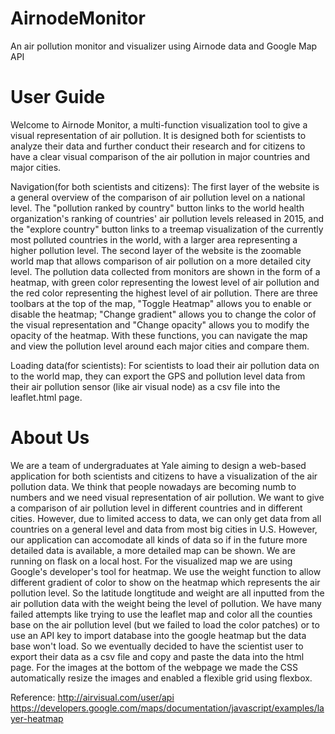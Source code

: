 # AirnodeMonitor

An air pollution monitor and visualizer using Airnode data and Google Map API

# User Guide
Welcome to Airnode Monitor, a multi-function visualization tool to give a visual representation of air pollution. It is designed both for scientists to analyze their data and further conduct their research and for citizens to have a clear visual comparison of the air pollution in major countries and major cities. 

Navigation(for both scientists and citizens):
The first layer of the website is a general overview of the comparison of air pollution level on a national level. The "pollution ranked by country" button links to the world health organization's ranking of countries' air pollution levels released in 2015, and the "explore country" button links to a treemap visualization of the currently most polluted countries in the world, with a larger area representing a higher pollution level.
The second layer of the website is the zoomable world map that allows comparison of air pollution on a more detailed city level. The pollution data collected from monitors are shown in the form of a heatmap, with green color representing the lowest level of air pollution and the red color representing the highest level of air pollution. There are three toolbars at the top of the map, "Toggle Heatmap" allows you to enable or disable the heatmap; "Change gradient" allows you to change the color of the visual representation and "Change opacity" allows you to modify the opacity of the heatmap. With these functions, you can navigate the map and view the pollution level around each major cities and compare them.

Loading data(for scientists):
For scientists to load their air pollution data on to the world map, they can export the GPS and pollution level data from their air pollution sensor (like air visual node) as a csv file into the leaflet.html page.

# About Us
We are a team of undergraduates at Yale aiming to design a web-based application for both scientists and citizens to have a visualization of the air pollution data. We think that people nowadays are becoming numb to numbers and we need visual representation of air pollution.
We want to give a comparison of air pollution level in different countries and in different cities. However, due to limited access to data, we can only get data from all countries on a general level and data from most big cities in U.S. However, our application can accomodate all kinds of data so if in the future more detailed data is available, a more detailed map can be shown.
We are running on flask on a local host.
For the visualized map we are using Google's developer's tool for heatmap. We use the weight function to allow different gradient of color to show on the heatmap which represents the air pollution level. So the latitude longtitude and weight are all inputted from the air pollution data with the weight being the level of pollution.
We have many failed attempts like trying to use the leaflet map and color all the counties base on the air pollution level (but we failed to load the color patches) or to use an API key to import database into the google heatmap but the data base won't load. So we eventually decided to have the scientist user to export their data as a csv file and copy and paste the data into the html page.
For the images at the bottom of the webpage we made the CSS automatically resize the images and enabled a flexible grid using flexbox.

Reference:
http://airvisual.com/user/api
https://developers.google.com/maps/documentation/javascript/examples/layer-heatmap
